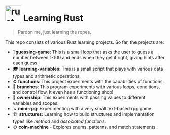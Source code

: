 # <img alt="rust-logo" src="https://www.rust-lang.org/static/images/rust-logo-blk.svg" height="50"> Learning Rust

> Pardon me, just learning the ropes.

This repo consists of various Rust learning projects. So far, the projects are:
- ❔**guessing-game**: This is a small loop that asks the user to guess a number between 1-100 and ends when they get it right, giving hints after each guess.
- 🎓 **learning-variables**: This is a small script that plays with various data types and arithmetic operations.
- ⚙️ **functions**: This project experiments with the capabilities of functions.
- 🌳 **branches**: This program experiments with various loops, conditions, and control flow. It even has a functioning shop!
- 📒 **ownership**: This experiments with passing values to different variables and scopes.
- ⚔️ **mini-rpg**: Experimenting with a very small text-based rpg game.
- 🏗️ **structures**: Learning how to build structures and implemantation types like *method* and *associated functions*.
- 🪙 **coin-machine** - Explores enums, patterns, and match statements.